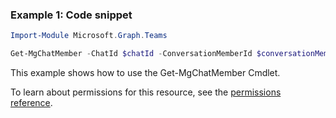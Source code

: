 ### Example 1: Code snippet

```powershellImport-Module Microsoft.Graph.Teams

Get-MgChatMember -ChatId $chatId -ConversationMemberId $conversationMemberId
```
This example shows how to use the Get-MgChatMember Cmdlet.
To learn about permissions for this resource, see the [permissions reference](/graph/permissions-reference).

